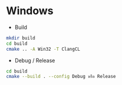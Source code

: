 # Windows
* Build
```bash
mkdir build
cd build
cmake .. -A Win32 -T ClangCL
```
* Debug / Release
```bash
cd build
cmake --build . --config Debug หรือ Release
```
